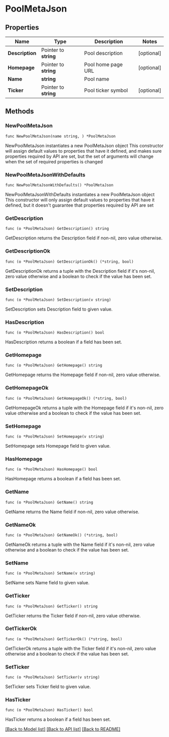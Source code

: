 # PoolMetaJson

## Properties

Name | Type | Description | Notes
------------ | ------------- | ------------- | -------------
**Description** | Pointer to **string** | Pool description | [optional] 
**Homepage** | Pointer to **string** | Pool home page URL | [optional] 
**Name** | **string** | Pool name | 
**Ticker** | Pointer to **string** | Pool ticker symbol | [optional] 

## Methods

### NewPoolMetaJson

`func NewPoolMetaJson(name string, ) *PoolMetaJson`

NewPoolMetaJson instantiates a new PoolMetaJson object
This constructor will assign default values to properties that have it defined,
and makes sure properties required by API are set, but the set of arguments
will change when the set of required properties is changed

### NewPoolMetaJsonWithDefaults

`func NewPoolMetaJsonWithDefaults() *PoolMetaJson`

NewPoolMetaJsonWithDefaults instantiates a new PoolMetaJson object
This constructor will only assign default values to properties that have it defined,
but it doesn't guarantee that properties required by API are set

### GetDescription

`func (o *PoolMetaJson) GetDescription() string`

GetDescription returns the Description field if non-nil, zero value otherwise.

### GetDescriptionOk

`func (o *PoolMetaJson) GetDescriptionOk() (*string, bool)`

GetDescriptionOk returns a tuple with the Description field if it's non-nil, zero value otherwise
and a boolean to check if the value has been set.

### SetDescription

`func (o *PoolMetaJson) SetDescription(v string)`

SetDescription sets Description field to given value.

### HasDescription

`func (o *PoolMetaJson) HasDescription() bool`

HasDescription returns a boolean if a field has been set.

### GetHomepage

`func (o *PoolMetaJson) GetHomepage() string`

GetHomepage returns the Homepage field if non-nil, zero value otherwise.

### GetHomepageOk

`func (o *PoolMetaJson) GetHomepageOk() (*string, bool)`

GetHomepageOk returns a tuple with the Homepage field if it's non-nil, zero value otherwise
and a boolean to check if the value has been set.

### SetHomepage

`func (o *PoolMetaJson) SetHomepage(v string)`

SetHomepage sets Homepage field to given value.

### HasHomepage

`func (o *PoolMetaJson) HasHomepage() bool`

HasHomepage returns a boolean if a field has been set.

### GetName

`func (o *PoolMetaJson) GetName() string`

GetName returns the Name field if non-nil, zero value otherwise.

### GetNameOk

`func (o *PoolMetaJson) GetNameOk() (*string, bool)`

GetNameOk returns a tuple with the Name field if it's non-nil, zero value otherwise
and a boolean to check if the value has been set.

### SetName

`func (o *PoolMetaJson) SetName(v string)`

SetName sets Name field to given value.


### GetTicker

`func (o *PoolMetaJson) GetTicker() string`

GetTicker returns the Ticker field if non-nil, zero value otherwise.

### GetTickerOk

`func (o *PoolMetaJson) GetTickerOk() (*string, bool)`

GetTickerOk returns a tuple with the Ticker field if it's non-nil, zero value otherwise
and a boolean to check if the value has been set.

### SetTicker

`func (o *PoolMetaJson) SetTicker(v string)`

SetTicker sets Ticker field to given value.

### HasTicker

`func (o *PoolMetaJson) HasTicker() bool`

HasTicker returns a boolean if a field has been set.


[[Back to Model list]](../README.md#documentation-for-models) [[Back to API list]](../README.md#documentation-for-api-endpoints) [[Back to README]](../README.md)


